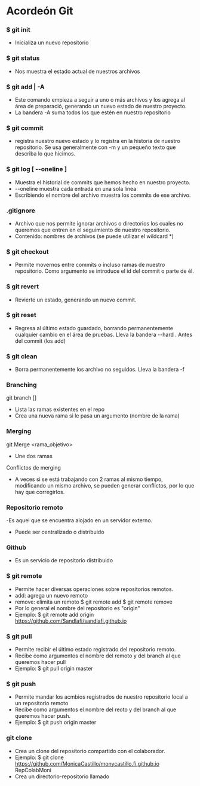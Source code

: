 # Acordeón Git

### $ git init
 - Inicializa un nuevo repositorio

### $ git status
- Nos muestra el estado actual de nuestros archivos

### $ git add <archivo> | -A
 - Este comando empieza a seguir a uno o más archivos y los agrega al área de preparació, generando un nuevo estado de nuestro proyecto.
 - La bandera -A  suma todos los que estén en nuestro repositorio
 
### $ git commit
- registra nuestro nuevo estado y lo registra en la historia de nuestro repositorio. Se usa generalmente con -m y un pequeño texto que describa lo que hicimos.

### $ git log [ --oneline <archivo>]
- Muestra el historial de commits que hemos hecho en nuestro proyecto.
- --oneline muestra cada entrada en una sola línea
- Escribiendo el nombre del archivo muestra los commits de ese archivo.

### .gitignore
- Archivo que nos permite ignorar archivos o directorios los cuales no queremos que entren en el seguimiento de nuestro repositorio.
- Contenido: nombres de archivos (se puede utilizar el wildcard *)

### $ git checkout
- Permite movernos entre commits o incluso ramas de nuestro repositorio. Como argumento se introduce el id del commit o parte de él.

### $ git revert <id>
- Revierte un estado, generando un nuevo commit.

### $ git reset
- Regresa al último estado guardado, borrando permanentemente cualquier cambio en el área de pruebas. Lleva la bandera --hard . Antes del commit (los add)

### $ git clean
- Borra permanentemente los archivo no seguidos. Lleva la bandera -f

### Branching
git branch [<rama>]
- Lista las ramas existentes en el repo
- Crea una nueva rama si le pasa un argumento (nombre de la rama)

### Merging
git Merge <rama_objetivo>
- Une dos ramas

Conflictos de merging
- A veces si se está trabajando con 2 ramas al mismo tiempo, modificando un mismo archivo, se pueden generar conflictos, por lo que hay que corregirlos.

### Repositorio remoto
-Es aquel que se encuentra alojado en un servidor externo.
- Puede ser centralizado o distribuido

### Github
- Es un servicio de repositorio distribuido

### $ git remote
- Permite hacer diversas operaciones sobre repositorios remotos.
- add: agrega un nuevo remoto
- remove: elimita un remoto
     $ git remote add <nombre> <url>
     $ git remote remove <nombre>
- Por lo general el nombre del repositorio es "origin"
- Ejemplo: $ git remote add origin https://github.com/Sandlafi/sandlafi.github.io

### $ git pull
- Permite recibir el último estado registrado del repositorio remoto.
- Recibe como argumentos el nombre del remoto y del branch al que queremos hacer pull
- Ejemplo: $ git pull origin master

### $ git push 
- Permite mandar los acmbios registrados de nuestro repositorio local a un repositorio remoto
- Recibe como argumentos el nombre del reoto y del branch al que queremos hacer push.
- Ejemplo: $ git push origin master

### git clone  <URL colaborador> <nombre>
- Crea un clone del repositorio compartido con el colaborador. 
- Ejemplo: $ git clone https://github.com/MonicaCastillo/monycastillo.fi.github.io RepColabMoni
- Crea un directorio-repositorio llamado <nombre>





